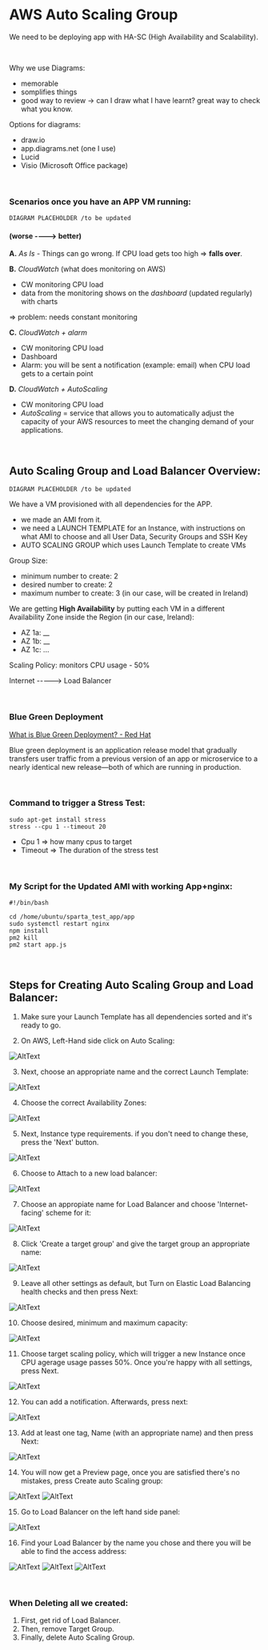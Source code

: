 # AWS Auto Scaling Group

We need to be deploying app with HA-SC (High Availability and Scalability).

<br>

Why we use Diagrams:
- memorable
- somplifies things
- good way to review -> can I draw what I have learnt? great way to check what you know.

Options for diagrams:
- draw.io
- app.diagrams.net (one I use)
- Lucid
- Visio (Microsoft Office package)

<br>

### Scenarios once you have an APP VM running: 

```DIAGRAM PLACEHOLDER /to be updated```

#### (worse ----> better)

**A.** *As Is* - Things can go wrong. If CPU load gets too high => **falls over**.

**B.** *CloudWatch* (what does monitoring on AWS)
- CW monitoring CPU load
- data from the monitoring shows on the *dashboard* (updated regularly) with charts

=> problem: needs constant monitoring

**C.** *CloudWatch + alarm*
- CW monitoring CPU load
- Dashboard
- Alarm: you will be sent a notification (example: email) when CPU load gets to a certain point

**D.** *CloudWatch + AutoScaling*
- CW monitoring CPU load
- *AutoScaling* = service that allows you to automatically adjust the capacity of your AWS resources to meet the changing demand of your applications. 

<br>

## Auto Scaling Group and Load Balancer Overview:

```DIAGRAM PLACEHOLDER /to be updated```


We have a VM provisioned with all dependencies for the APP.
- we made an AMI from it.
- we need a LAUNCH TEMPLATE for an Instance, with instructions on what AMI to choose and all User Data, Security Groups and SSH Key
- AUTO SCALING GROUP which uses Launch Template to create VMs

Group Size:
- minimum number to create: 2
- desired number to create: 2
- maximum number to create: 3
(in our case, will be created in Ireland)

We are getting **High Availability** by putting each VM in a different Availability Zone inside the Region (in our case, Ireland):
* AZ 1a: __
* AZ 1b: __
* AZ 1c: ...

Scaling Policy: monitors CPU usage - 50%

Internet -----> Load Balancer 

<br>

### Blue Green Deployment
[What is Blue Green Deployment? - Red Hat](https://www.redhat.com/en/topics/devops/what-is-blue-green-deployment)

Blue green deployment is an application release model that gradually transfers user traffic from a previous version of an app or microservice to a nearly identical new release—both of which are running in production. 

<br>

### Command to trigger a Stress Test:
```shell
sudo apt-get install stress
stress --cpu 1 --timeout 20
```
- Cpu 1 => how many cpus to target
- Timeout => The duration of the stress test


<br>

### My Script for the Updated AMI with working App+nginx:

```shell
#!/bin/bash

cd /home/ubuntu/sparta_test_app/app
sudo systemctl restart nginx
npm install
pm2 kill
pm2 start app.js
```

<br>

## Steps for Creating Auto Scaling Group and Load Balancer:
1. Make sure your Launch Template has all dependencies sorted and it's ready to go.

2. On AWS, Left-Hand side click on Auto Scaling: 

![AltText](Images/01.png)

3. Next, choose an appropriate name and the correct Launch Template:

![AltText](Images/02.png)

4. Choose the correct Availability Zones:

![AltText](Images/03.png)

5. Next, Instance type requirements. if you don't need to change these, press the 'Next' button.

![AltText](Images/04.png)

6. Choose to Attach to a new load balancer:

![AltText](Images/05.png)

7. Choose an appropiate name for Load Balancer and choose 'Internet-facing' scheme for it:

![AltText](Images/06.png)

8. Click 'Create a target group' and give the target group an appropriate name:

![AltText](Images/08.png)

9. Leave all other settings as default, but Turn on Elastic Load Balancing health checks and then press Next:

![AltText](Images/07.png)

10. Choose desired, minimum and maximum capacity:

![AltText](Images/09.png)

11. Choose target scaling policy, which will trigger a new Instance once CPU agerage usage passes 50%. Once you're happy with all settings, press Next.

![AltText](Images/10.png)

12. You can add a notification. Afterwards, press next:

![AltText](Images/11.png)

13. Add at least one tag, Name (with an appropriate name) and then press Next:

![AltText](Images/12.png)

14. You will now get a Preview page, once you are satisfied there's no mistakes, press Create auto Scaling group:

![AltText](Images/13.png)
![AltText](Images/14.png)

15. Go to Load Balancer on the left hand side panel: 

![AltText](Images/15.png)

16. Find your Load Balancer by the name you chose and there you will be able to find the access address: 

![AltText](Images/16.png)
![AltText](Images/17.png)
![AltText](Images/18.png)

<br>

### When Deleting all we created:
1. First, get rid of Load Balancer.
2. Then, remove Target Group.
3. Finally, delete Auto Scaling Group.
